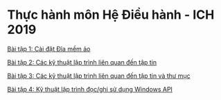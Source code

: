 # Thực hành môn Hệ Điều hành - ICH 2019

[Bài tập 1: Cài đặt Đĩa mềm ảo](https://github.com/khanha2/os-ich-2018/blob/master/ex-1.md)

[Bài tập 2: Các kỹ thuật lập trình liên quan đến tập tin](https://github.com/khanha2/os-ich-2018/blob/master/ex-2.md)

[Bài tập 3: Các kỹ thuật lập trình liên quan đến tập tin và thư mục](https://github.com/khanha2/os-ich-2018/blob/master/ex-3.md)

[Bài tập 4: Kỹ thuật lập trình đọc/ghi sử dụng Windows API](https://github.com/khanha2/os-ich-2018/blob/master/ex-4.md)
